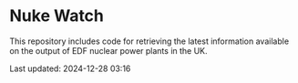 # Nuke Watch

This repository includes code for retrieving the latest information available on the output of EDF nuclear power plants in the UK.

Last updated: 2024-12-28 03:16